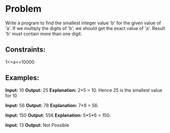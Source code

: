 # Problem

Write a program to find the smallest integer value 'b' for the given value of 'a'.
If we multiply the digits of 'b', we should get the exact value of 'a'. Result 'b' must
contain more than one digit.

## Constraints:
1<=a<=10000

## Examples:

**Input:** 10
**Output:** 25
**Explanation:** 2\*5 = 10. Hence 25 is the smallest value for 10

**Input:** 56
**Output:** 78
**Explanation:** 7\*8 = 56.

**Input:** 150
**Output:** 556
**Explanation:** 5\*5\*6 = 150.

**Input:** 13
**Output:** Not Possible
